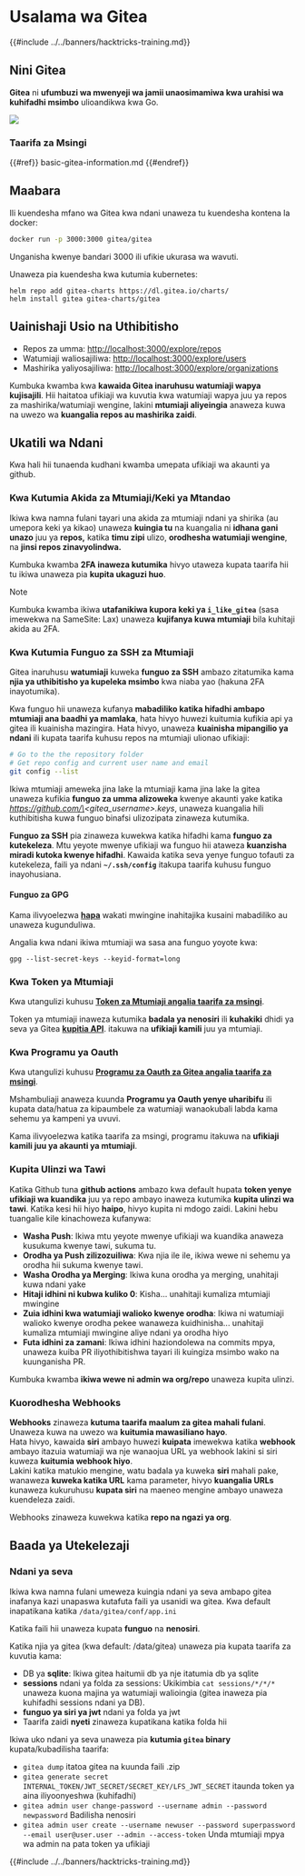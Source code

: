 # Usalama wa Gitea

{{#include ../../banners/hacktricks-training.md}}

## Nini Gitea

**Gitea** ni **ufumbuzi wa mwenyeji wa jamii unaosimamiwa kwa urahisi wa kuhifadhi msimbo** ulioandikwa kwa Go.

![](<../../images/image (160).png>)

### Taarifa za Msingi

{{#ref}}
basic-gitea-information.md
{{#endref}}

## Maabara

Ili kuendesha mfano wa Gitea kwa ndani unaweza tu kuendesha kontena la docker:
```bash
docker run -p 3000:3000 gitea/gitea
```
Unganisha kwenye bandari 3000 ili ufikie ukurasa wa wavuti.

Unaweza pia kuendesha kwa kutumia kubernetes:
```
helm repo add gitea-charts https://dl.gitea.io/charts/
helm install gitea gitea-charts/gitea
```
## Uainishaji Usio na Uthibitisho

- Repos za umma: [http://localhost:3000/explore/repos](http://localhost:3000/explore/repos)
- Watumiaji waliosajiliwa: [http://localhost:3000/explore/users](http://localhost:3000/explore/users)
- Mashirika yaliyosajiliwa: [http://localhost:3000/explore/organizations](http://localhost:3000/explore/organizations)

Kumbuka kwamba kwa **kawaida Gitea inaruhusu watumiaji wapya kujisajili**. Hii haitatoa ufikiaji wa kuvutia kwa watumiaji wapya juu ya repos za mashirika/watumiaji wengine, lakini **mtumiaji aliyeingia** anaweza kuwa na uwezo wa **kuangalia repos au mashirika zaidi**.

## Ukatili wa Ndani

Kwa hali hii tunaenda kudhani kwamba umepata ufikiaji wa akaunti ya github.

### Kwa Kutumia Akida za Mtumiaji/Keki ya Mtandao

Ikiwa kwa namna fulani tayari una akida za mtumiaji ndani ya shirika (au umepora keki ya kikao) unaweza **kuingia tu** na kuangalia ni **idhana gani unazo** juu ya **repos,** katika **timu zipi** ulizo, **orodhesha watumiaji wengine**, na **jinsi repos zinavyolindwa.**

Kumbuka kwamba **2FA inaweza kutumika** hivyo utaweza kupata taarifa hii tu ikiwa unaweza pia **kupita ukaguzi huo**.

> [!NOTE]
> Kumbuka kwamba ikiwa **utafanikiwa kupora keki ya `i_like_gitea`** (sasa imewekwa na SameSite: Lax) unaweza **kujifanya kuwa mtumiaji** bila kuhitaji akida au 2FA.

### Kwa Kutumia Funguo za SSH za Mtumiaji

Gitea inaruhusu **watumiaji** kuweka **funguo za SSH** ambazo zitatumika kama **njia ya uthibitisho ya kupeleka msimbo** kwa niaba yao (hakuna 2FA inayotumika).

Kwa funguo hii unaweza kufanya **mabadiliko katika hifadhi ambapo mtumiaji ana baadhi ya mamlaka**, hata hivyo huwezi kuitumia kufikia api ya gitea ili kuainisha mazingira. Hata hivyo, unaweza **kuainisha mipangilio ya ndani** ili kupata taarifa kuhusu repos na mtumiaji ulionao ufikiaji:
```bash
# Go to the the repository folder
# Get repo config and current user name and email
git config --list
```
Ikiwa mtumiaji ameweka jina lake la mtumiaji kama jina lake la gitea unaweza kufikia **funguo za umma alizoweka** kwenye akaunti yake katika _https://github.com/\<gitea_username>.keys_, unaweza kuangalia hili kuthibitisha kuwa funguo binafsi ulizozipata zinaweza kutumika.

**Funguo za SSH** pia zinaweza kuwekwa katika hifadhi kama **funguo za kutekeleza**. Mtu yeyote mwenye ufikiaji wa funguo hii ataweza **kuanzisha miradi kutoka kwenye hifadhi**. Kawaida katika seva yenye funguo tofauti za kutekeleza, faili ya ndani **`~/.ssh/config`** itakupa taarifa kuhusu funguo inayohusiana.

#### Funguo za GPG

Kama ilivyoelezwa [**hapa**](https://github.com/carlospolop/hacktricks-cloud/blob/master/pentesting-ci-cd/gitea-security/broken-reference/README.md) wakati mwingine inahitajika kusaini mabadiliko au unaweza kugunduliwa.

Angalia kwa ndani ikiwa mtumiaji wa sasa ana funguo yoyote kwa:
```shell
gpg --list-secret-keys --keyid-format=long
```
### Kwa Token ya Mtumiaji

Kwa utangulizi kuhusu [**Token za Mtumiaji angalia taarifa za msingi**](basic-gitea-information.md#personal-access-tokens).

Token ya mtumiaji inaweza kutumika **badala ya nenosiri** ili **kuhakiki** dhidi ya seva ya Gitea [**kupitia API**](https://try.gitea.io/api/swagger#/). itakuwa na **ufikiaji kamili** juu ya mtumiaji.

### Kwa Programu ya Oauth

Kwa utangulizi kuhusu [**Programu za Oauth za Gitea angalia taarifa za msingi**](./#with-oauth-application).

Mshambuliaji anaweza kuunda **Programu ya Oauth yenye uharibifu** ili kupata data/hatua za kipaumbele za watumiaji wanaokubali labda kama sehemu ya kampeni ya uvuvi.

Kama ilivyoelezwa katika taarifa za msingi, programu itakuwa na **ufikiaji kamili juu ya akaunti ya mtumiaji**.

### Kupita Ulinzi wa Tawi

Katika Github tuna **github actions** ambazo kwa default hupata **token yenye ufikiaji wa kuandika** juu ya repo ambayo inaweza kutumika **kupita ulinzi wa tawi**. Katika kesi hii hiyo **haipo**, hivyo kupita ni mdogo zaidi. Lakini hebu tuangalie kile kinachoweza kufanywa:

- **Washa Push**: Ikiwa mtu yeyote mwenye ufikiaji wa kuandika anaweza kusukuma kwenye tawi, sukuma tu.
- **Orodha ya Push zilizozuiliwa**: Kwa njia ile ile, ikiwa wewe ni sehemu ya orodha hii sukuma kwenye tawi.
- **Washa Orodha ya Merging**: Ikiwa kuna orodha ya merging, unahitaji kuwa ndani yake
- **Hitaji idhini ni kubwa kuliko 0**: Kisha... unahitaji kumaliza mtumiaji mwingine
- **Zuia idhini kwa watumiaji walioko kwenye orodha**: Ikiwa ni watumiaji walioko kwenye orodha pekee wanaweza kuidhinisha... unahitaji kumaliza mtumiaji mwingine aliye ndani ya orodha hiyo
- **Futa idhini za zamani**: Ikiwa idhini haziondolewa na commits mpya, unaweza kuiba PR iliyothibitishwa tayari ili kuingiza msimbo wako na kuunganisha PR.

Kumbuka kwamba **ikiwa wewe ni admin wa org/repo** unaweza kupita ulinzi.

### Kuorodhesha Webhooks

**Webhooks** zinaweza **kutuma taarifa maalum za gitea mahali fulani**. Unaweza kuwa na uwezo wa **kuitumia mawasiliano hayo**.\
Hata hivyo, kawaida **siri** ambayo huwezi **kuipata** imewekwa katika **webhook** ambayo itazuia watumiaji wa nje wanaojua URL ya webhook lakini si siri kuweza **kuitumia webhook hiyo**.\
Lakini katika matukio mengine, watu badala ya kuweka **siri** mahali pake, wanaweza **kuweka katika URL** kama parameter, hivyo **kuangalia URLs** kunaweza kukuruhusu **kupata siri** na maeneo mengine ambayo unaweza kuendeleza zaidi.

Webhooks zinaweza kuwekwa katika **repo na ngazi ya org**.

## Baada ya Utekelezaji

### Ndani ya seva

Ikiwa kwa namna fulani umeweza kuingia ndani ya seva ambapo gitea inafanya kazi unapaswa kutafuta faili ya usanidi wa gitea. Kwa default inapatikana katika `/data/gitea/conf/app.ini`

Katika faili hii unaweza kupata **funguo** na **nenosiri**.

Katika njia ya gitea (kwa default: /data/gitea) unaweza pia kupata taarifa za kuvutia kama:

- DB ya **sqlite**: Ikiwa gitea haitumii db ya nje itatumia db ya sqlite
- **sessions** ndani ya folda za sessions: Ukikimbia `cat sessions/*/*/*` unaweza kuona majina ya watumiaji walioingia (gitea inaweza pia kuhifadhi sessions ndani ya DB).
- **funguo ya siri ya jwt** ndani ya folda ya jwt
- Taarifa zaidi **nyeti** zinaweza kupatikana katika folda hii

Ikiwa uko ndani ya seva unaweza pia **kutumia `gitea` binary** kupata/kubadilisha taarifa:

- `gitea dump` itatoa gitea na kuunda faili .zip
- `gitea generate secret INTERNAL_TOKEN/JWT_SECRET/SECRET_KEY/LFS_JWT_SECRET` itaunda token ya aina iliyoonyeshwa (kuhifadhi)
- `gitea admin user change-password --username admin --password newpassword` Badilisha nenosiri
- `gitea admin user create --username newuser --password superpassword --email user@user.user --admin --access-token` Unda mtumiaji mpya wa admin na pata token ya ufikiaji

{{#include ../../banners/hacktricks-training.md}}
